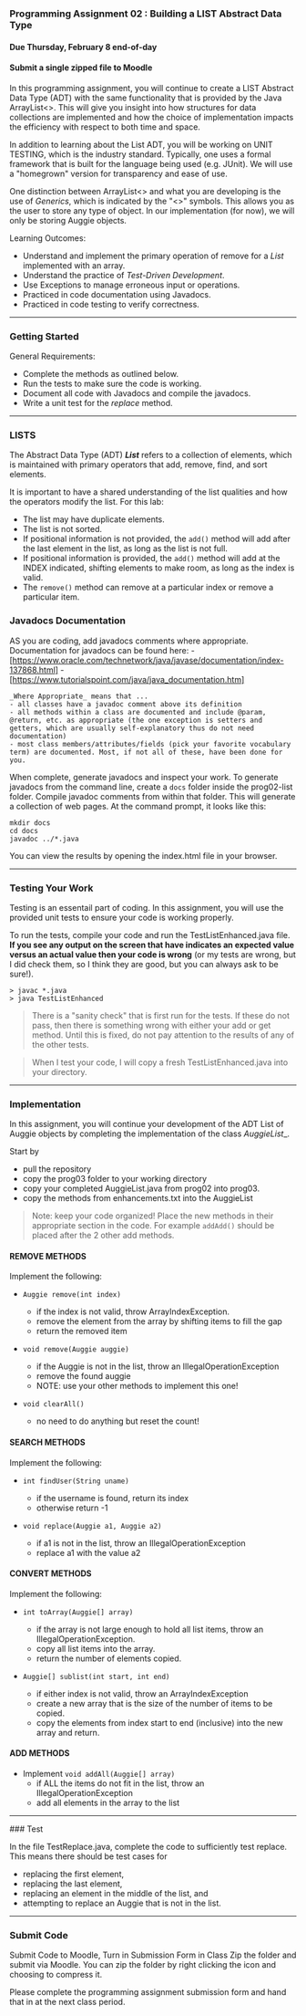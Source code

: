 ### Programming Assignment 02 : Building a LIST Abstract Data Type
#### Due Thursday, February 8 end-of-day
#### Submit a single zipped file to Moodle

In this programming assignment, you will continue to create a LIST Abstract Data Type (ADT) with the same functionality that is provided by the Java ArrayList<>. This will give you insight into how structures for data collections are implemented and how the choice of implementation impacts the efficiency with respect to both time and space.

In addition to learning about the List ADT, you will be working on UNIT TESTING, which is the industry standard. Typically, one uses a formal framework that is built for the language being used (e.g. JUnit). We will use a "homegrown" version for transparency and ease of use.

One distinction between ArrayList<> and what you are developing is the use of _Generics_, which is indicated by the "<>" symbols. This allows you as the user to store any type of object. In our implementation (for now), we will only be storing Auggie objects.

Learning Outcomes:

- Understand and implement the primary operation of remove for a _List_ implemented with an array.
- Understand the practice of _Test-Driven Development_.
- Use Exceptions to manage erroneous input or operations.
- Practiced in code documentation using Javadocs.
- Practiced in code testing to verify correctness.

<hr>

### Getting Started

General Requirements:

- Complete the methods as outlined below.
- Run the tests to make sure the code is working.
- Document all code with Javadocs and compile the javadocs.
- Write a unit test for the _replace_ method.

<hr>

### LISTS

The Abstract Data Type (ADT) **_List_** refers to a collection of elements, which is maintained with primary operators that add, remove, find, and sort elements. 

It is important to have a shared understanding of the list qualities and how the operators modify the list. For this lab:
- The list may have duplicate elements. 
- The list is not sorted.
- If positional information is not provided, the `add()` method will add after the last element in the list, as long as the list is not full.
- If positional information is provided, the `add()` method will add at the INDEX indicated, shifting elements to make room, as long as the index is valid.
- The `remove()` method can remove at a particular index or remove a particular item.

### Javadocs Documentation

AS you are coding, add javadocs comments where appropriate. Documentation for javadocs can be found here:
    - [https://www.oracle.com/technetwork/java/javase/documentation/index-137868.html]
    - [https://www.tutorialspoint.com/java/java_documentation.htm]

    _Where Appropriate_ means that ...
    - all classes have a javadoc comment above its definition
    - all methods within a class are documented and include @param, @return, etc. as appropriate (the one exception is setters and getters, which are usually self-explanatory thus do not need documentation)
    - most class members/attributes/fields (pick your favorite vocabulary term) are documented. Most, if not all of these, have been done for you.

When complete, generate javadocs and inspect your work. To generate javadocs from the command line, create a `docs` folder inside the prog02-list folder. Compile javadoc comments from within that folder. This will generate a collection of web pages. At the command prompt, it looks like this:
  ```
  mkdir docs
  cd docs
  javadoc ../*.java
  ```
  You can view the results by opening the index.html file in your browser.

<hr>

### Testing Your Work

Testing is an essentail part of coding. In this assignment, you will use the provided unit tests to ensure your code is working properly.

To run the tests, compile your code and run the TestListEnhanced.java file. **If you see any output on the screen that have indicates an expected value versus an actual value then your code is wrong** (or my tests are wrong, but I did check them, so I think they are good, but you can always ask to be sure!).

```
> javac *.java
> java TestListEnhanced
```

>There is a "sanity check" that is first run for the tests. If these do not pass, then there is something wrong with either your add or get method. Until this is fixed, do not pay attention to the results of any of the other tests.

>When I test your code, I will copy a fresh TestListEnhanced.java into your directory.

<hr>

### Implementation

In this assignment, you will continue your development of the ADT List of Auggie objects by completing the implementation of the class _AuggieList__. 

Start by 
- pull the repository
- copy the prog03 folder to your working directory
- copy your completed AuggieList.java from prog02 into prog03.
- copy the methods from enhancements.txt into the AuggieList 

>Note: keep your code organized! Place the new methods in their appropriate section in the code. For example `addAdd()` should be placed after the 2 other add methods.

#### REMOVE METHODS

Implement the following:

- `Auggie remove(int index)`
	- if the index is not valid, throw ArrayIndexException.
	- remove the element from the array by shifting items to fill the gap
	- return the removed item
	
- `void remove(Auggie auggie)`
	- if the Auggie is not in the list, throw an IllegalOperationException
	- remove the found auggie
	- NOTE: use your other methods to implement this one!

- `void clearAll()`
	- no need to do anything but reset the count!

#### SEARCH METHODS 

Implement the following:

- `int findUser(String uname)`
	- if the username is found, return its index 
	- otherwise return -1
	
- `void replace(Auggie a1, Auggie a2)`
	- if a1 is not in the list, throw an IllegalOperationException
	- replace a1 with the value a2

#### CONVERT METHODS 

Implement the following:

- `int toArray(Auggie[] array)`
	- if the array is not large enough to hold all list items, throw an IllegalOperationException.
	- copy all list items into the array.
	- return the number of elements copied.
	
- `Auggie[] sublist(int start, int end)`
	- if either index is not valid, throw an ArrayIndexException
	- create a new array that is the size of the number of items to be copied.
	- copy the elements from index start to end (inclusive) into the new array and return.

#### ADD METHODS 

- Implement `void addAll(Auggie[] array)`
	- if ALL the items do not fit in the list, throw an IllegalOperationException
	- add all elements in the array to the list

<hr>
### Test 

In the file TestReplace.java, complete the code to sufficiently test replace. This means there should be test cases for 
- replacing the first element, 
- replacing the last element, 
- replacing an element in the middle of the list, and 
- attempting to replace an Auggie that is not in the list.

<hr>

### Submit Code

Submit Code to Moodle, Turn in Submission Form in Class
Zip the folder and submit via Moodle. You can zip the folder by right clicking the icon and choosing to compress it.

Please complete the programming assignment submission form and hand that in at the next class period.







